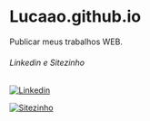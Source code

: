 # Lucaao.github.io
Publicar meus trabalhos WEB.

###### Linkedin e Sitezinho <h6>

[![Linkedin](https://img.shields.io/badge/LinkedIn-0077B5?style=for-the-badge&logo=linkedin&logoColor=white)](https://www.linkedin.com/in/lucas-de-freitas-/)

[![Sitezinho](https://img.shields.io/badge/website-000000?style=for-the-badge&logo=About.me&logoColor=white)](https://lucaao.github.io/Sitezinho/)
